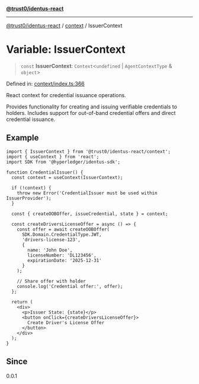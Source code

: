 [**@trust0/identus-react**](../../README.md)

***

[@trust0/identus-react](../../README.md) / [context](../README.md) / IssuerContext

# Variable: IssuerContext

> `const` **IssuerContext**: `Context`\<`undefined` \| `AgentContextType` & `object`\>

Defined in: [context/index.ts:366](https://github.com/trust0-project/identus/blob/febcd2542e30b741b517312de202d6c8715053f6/packages/identus-react/src/context/index.ts#L366)

React context for credential issuance operations.

Provides functionality for creating and issuing verifiable credentials to holders.
Includes support for out-of-band credential offers and direct credential issuance.

## Example

```tsx
import { IssuerContext } from '@trust0/identus-react/context';
import { useContext } from 'react';
import SDK from '@hyperledger/identus-sdk';

function CredentialIssuer() {
  const context = useContext(IssuerContext);
  
  if (!context) {
    throw new Error('CredentialIssuer must be used within IssuerProvider');
  }
  
  const { createOOBOffer, issueCredential, state } = context;
  
  const createDriversLicenseOffer = async () => {
    const offer = await createOOBOffer(
      SDK.Domain.CredentialType.JWT,
      'drivers-license-123',
      {
        name: 'John Doe',
        licenseNumber: 'DL123456',
        expirationDate: '2025-12-31'
      }
    );
    
    // Share offer with holder
    console.log('Credential offer:', offer);
  };
  
  return (
    <div>
      <p>Issuer State: {state}</p>
      <button onClick={createDriversLicenseOffer}>
        Create Driver's License Offer
      </button>
    </div>
  );
}
```

## Since

0.0.1
